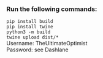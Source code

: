 ### Run the following commands:
```pip install build```  
```pip install twine```  
```python3 -m build```  
```twine upload dist/*```  
Username: TheUltimateOptimist  
Password: see Dashlane